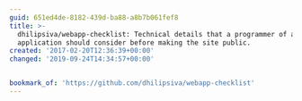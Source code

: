 ```yaml
---
guid: 651ed4de-8182-439d-ba88-a8b7b061fef8
title: >-
  dhilipsiva/webapp-checklist: Technical details that a programmer of a web
  application should consider before making the site public.
created: '2017-02-20T12:36:39+00:00'
changed: '2019-09-24T14:34:57+00:00'


bookmark_of: 'https://github.com/dhilipsiva/webapp-checklist'
---
```





